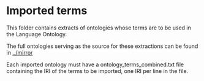 # Imported terms

This folder contains extracts of ontologies whose terms are to be used in the Language 
Ontology.

The full ontologies serving as the source for these extractions can be found in 
[../mirror](../mirror)

Each imported ontology must have a ontology\_terms\_combined.txt file containing
the IRI of the terms to be imported, one IRI per line in the file.